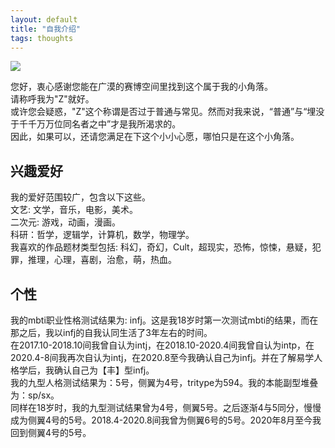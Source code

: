 ```yaml
---
layout: default
title: "自我介绍"
tags: thoughts
---
```


![](https://i.pinimg.com/originals/bc/10/f9/bc10f964a195fdee76e749bf0f552c30.jpg)
  
  
您好，衷心感谢您能在广漠的赛博空间里找到这个属于我的小角落。  
请称呼我为"Z"就好。  
或许您会疑惑，"Z"这个称谓是否过于普通与常见。然而对我来说，“普通”与“埋没于千千万万位同名者之中”才是我所渴求的。  
因此，如果可以，还请您满足在下这个小小心愿，哪怕只是在这个小角落。
  
## 兴趣爱好  
我的爱好范围较广，包含以下这些。  
  文艺: 文学，音乐，电影，美术。  
  二次元: 游戏，动画，漫画。  
  科研：哲学，逻辑学，计算机，数学，物理学。  
我喜欢的作品题材类型包括: 科幻，奇幻，Cult，超现实，恐怖，惊悚，悬疑，犯罪，推理，心理，喜剧，治愈，萌，热血。  
  
## 个性
我的mbti职业性格测试结果为: infj。这是我18岁时第一次测试mbti的结果，而在那之后，我以infj的自我认同生活了3年左右的时间。  
在2017.10-2018.10间我曾自认为intj，在2018.10-2020.4间我曾自认为intp，在2020.4-8间我再次自认为intj，在2020.8至今我确认自己为infj。并在了解易学人格学后，我确认自己为【丰】型infj。  
我的九型人格测试结果为：5号，侧翼为4号，tritype为594。我的本能副型堆叠为：sp/sx。  
同样在18岁时，我的九型测试结果曾为4号，侧翼5号。之后逐渐4与5同分，慢慢成为侧翼4号的5号。2018.4-2020.8间我曾为侧翼6号的5号。2020年8月至今我回到侧翼4号的5号。  



